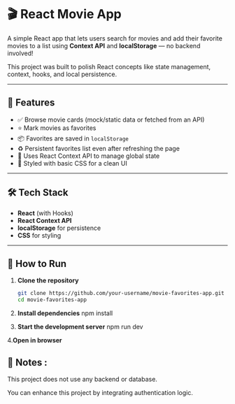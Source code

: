 # 🎬 React Movie App

A simple React app that lets users search for movies and add their favorite movies to a list using **Context API** and **localStorage** — no backend involved!

This project was built to polish React concepts like state management, context, hooks, and local persistence.

---

## 🚀 Features

- ✅ Browse movie cards (mock/static data or fetched from an API)
- ⭐ Mark movies as favorites
- 📦 Favorites are saved in `localStorage`
- ♻️ Persistent favorites list even after refreshing the page
- 🧠 Uses React Context API to manage global state
- 🎨 Styled with basic CSS for a clean UI

---

## 🛠️ Tech Stack

- **React** (with Hooks)
- **React Context API**
- **localStorage** for persistence
- **CSS** for styling

---

## 🧪 How to Run

1. **Clone the repository**

   ```bash
   git clone https://github.com/your-username/movie-favorites-app.git
   cd movie-favorites-app

   ```

2. **Install dependencies**
   npm install

3. **Start the development server**
   npm run dev

4.**Open in browser**

## 📌 Notes :
This project does not use any backend or database.

You can enhance this project by integrating authentication logic.
